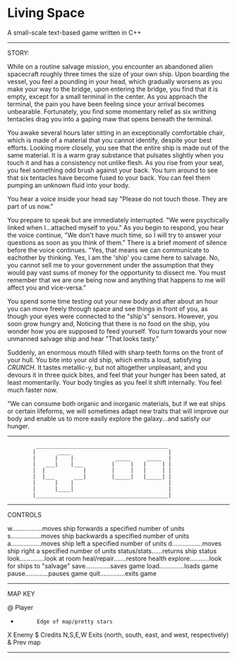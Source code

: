# Living Space
A small-scale text-based game written in C++

------------------------------------------------------------------------------
STORY:

While on a routine salvage mission, you encounter an abandoned alien spacecraft 
roughly three times the size of your own ship. Upon boarding the vessel, you 
feel a pounding in your head, which gradually worsens as you make your way to 
the bridge, upon entering the bridge, you find that it is empty, except for a 
small terminal in the center. As you approach the terminal, the pain you have 
been feeling since your arrival becomes unbearable. Fortunately, you find some 
momentary relief as six writhing tentacles drag you into a gaping maw that 
opens beneath the terminal.

You awake several hours later sitting in an exceptionally comfortable chair, 
which is made of a material that you cannot identify, despite your best efforts.
Looking more closely, you see that the entire ship is made out of the same 
material. It is a warm gray substance that pulsates slightly when you touch it 
and has a consistency not unlike flesh.  As you rise from your seat, you feel 
something odd brush against your back. You turn around to see that 
six tentacles have become fused to your back. You can feel them pumping an 
unknown fluid into your body.

You hear a voice inside your head say "Please do not touch those. 
They are part of us now."

You prepare to speak but are immediately interrupted. "We were psychically 
linked when I...attached myself to you." As you begin to respond, you hear 
the voice continue, "We don't have much time, so I will try to answer your 
questions as soon as you think of them." There is a brief moment of silence 
before the voice continues. "Yes, that means we can communicate to eachother by
thinking. Yes, I am the 'ship' you came here to salvage. No, you cannot sell me 
to your government under the assumption that they would pay vast sums of money 
for the opportunity to dissect me. You must remember that we are one being now
and anything that happens to me will affect you and vice-versa." 

You spend some time testing out your new body and after about an hour you can 
move freely through space and see things in front of you, as though your eyes 
were connected to the "ship's" sensors. However, you soon grow hungry and, 
Noticing that there is no food on the ship, you wonder how you are supposed to 
feed yourself. You turn towards your now unmanned salvage ship and hear "That 
looks tasty."


Suddenly, an enormous mouth filled with sharp teeth forms on the front of your 
hull. You bite into your old ship, which emits a loud, satisfying *CRUNCH*. It 
tastes metallic-y, but not altogether unpleasant, and you devours it in three 
quick bites, and feel that your hunger has been sated, at least momentarily.
Your body tingles as you feel it shift internally. You feel much faster now.

"We can consume both organic and inorganic materials, but if we eat ships or 
certain lifeforms, we will sometimes adapt new traits that will improve our 
body and enable us to more easily explore the galaxy...and satisfy our hunger.
 
------------------------------------------------------------------------------
             __________________________________________
            |       ____                               |
            |      |    |             _____     _____  |
            |   ___|    |___         |     |   |     | |
            |  |            |        |     |   |     | |
            |  |___      ___|        |_____|   |_____| |
            |      |    |                              |
            |      |____|                              |
            |__________________________________________|

------------------------------------------------------------------------------

CONTROLS

w.................moves ship forwards a specified number of units
s.................moves ship backwards a specified number of units
a.................moves ship left a specified number of units
d.................moves ship right a specified number of units
status/stats......returns ship status
look..............look at room
heal/repair.......restore health
explore...........look for ships to "salvage"
save..............saves game
load..............loads game
pause.............pauses game
quit..............exits game

------------------------------------------------------------------------------
 
MAP KEY
		
@           Player
*           Edge of map/pretty stars
X           Enemy
$           Credits
N,S,E,W     Exits (north, south, east, and west, respectively)
&           Prev map

-----------------------------------------------------------------------------
